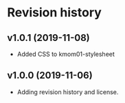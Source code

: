 Revision history
===================

v1.0.1 (2019-11-08)
---------------------

* Added CSS to kmom01-stylesheet

v1.0.0 (2019-11-06)
---------------------

* Adding revision history and license.
